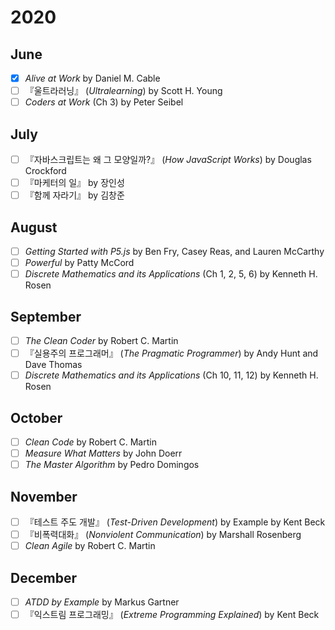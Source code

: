 # 2020
## June
- [x] *Alive at Work* by Daniel M. Cable
- [ ] 『울트라러닝』 (*Ultralearning*) by Scott H. Young 
- [ ] *Coders at Work* (Ch 3) by Peter Seibel

## July
- [ ] 『자바스크립트는 왜 그 모양일까?』 (*How JavaScript Works*) by Douglas Crockford
- [ ] 『마케터의 일』 by 장인성
- [ ] 『함께 자라기』 by 김창준

## August
- [ ] *Getting Started with P5.js* by Ben Fry, Casey Reas, and Lauren McCarthy
- [ ] *Powerful* by Patty McCord
- [ ] *Discrete Mathematics and its Applications* (Ch 1, 2, 5, 6) by Kenneth H. Rosen

## September
- [ ] *The Clean Coder* by Robert C. Martin
- [ ] 『실용주의 프로그래머』 (*The Pragmatic Programmer*) by Andy Hunt and Dave Thomas
- [ ] *Discrete Mathematics and its Applications* (Ch 10, 11, 12) by Kenneth H. Rosen

## October
- [ ] *Clean Code* by Robert C. Martin
- [ ] *Measure What Matters* by John Doerr
- [ ] *The Master Algorithm* by Pedro Domingos

## November
- [ ] 『테스트 주도 개발』 (*Test-Driven Development*) by Example by Kent Beck
- [ ] 『비폭력대화』 (*Nonviolent Communication*) by Marshall Rosenberg
- [ ] *Clean Agile* by Robert C. Martin

## December
- [ ] *ATDD by Example* by Markus Gartner
- [ ] 『익스트림 프로그래밍』 (*Extreme Programming Explained*) by Kent Beck
